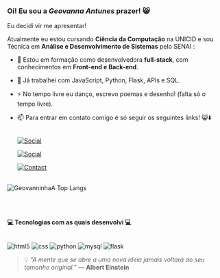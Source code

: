 ### Oi! Eu sou a **_Geovanna Antunes_** prazer! 😸


Eu decidi vir me apresentar!

Atualmente eu estou cursando **Ciência da Computação** na UNICID e sou Técnica em **Análise e Desenvolvimento de Sistemas** pelo SENAI :
<br>
- 🔭 Estou em formação como desenvolvedora **full-stack**, com conhecimentos em **Front-end e Back-end**. 
- 🌱 Já trabalhei com JavaScript, Python, Flask, APIs e SQL.
- ⚡ No tempo livre eu danço, escrevo poemas e desenho! (falta só o tempo livre).

- 📫 Para entrar em contato comigo é só seguir os seguintes links! 😸⬇️
<br><br>

    [![Social](https://img.shields.io/badge/Instagram-E4405F?style=for-the-badge&logo=instagram&logoColor=white)](https://www.instagram.com/geovannaantunescorrea/)

    [![Social](https://img.shields.io/badge/LinkedIn-0077B5?style=for-the-badge&logo=linkedin&logoColor=white)](https://www.linkedin.com/in/geovanna-antunes-corr%C3%AAa-0497b6288/)


    [![Contact](https://img.shields.io/badge/Gmail-D14836?style=for-the-badge&logo=gmail&logoColor=white)](https://mail.google.com/mail/u/0/#inbox?compose=CllgCJqVNzvsLGWcGrCVWkLPdCRWJMzkbhbtBJhSJHsRnMbrbdVmpTTQfqmjjrfRpkGwqjjNlBq)
<br><br>

![GeovanninhaA Top Langs](https://github-readme-stats.vercel.app/api/top-langs/?username=geovanninhaA&hide_progress=true)

<br>
<br>

**💻 Tecnologias com as quais desenvolvi 💻**


<div style="display: inline-block"><br/>
    <img align="center" alt=html5 src="https://img.shields.io/badge/HTML5-E34F26?style=for-the-badge&logo=html5&logoColor=white">
    <img align="center" alt=css src="https://img.shields.io/badge/CSS-239120?&style=for-the-badge&logo=css3&logoColor=white">
    <img align="center" alt=python src="https://img.shields.io/badge/Python-3776AB?style=for-the-badge&logo=python&logoColor=white">
    <img align="center" alt=mysql src="https://img.shields.io/badge/MySQL-00000F?style=for-the-badge&logo=mysql&logoColor=white">
    <img align="center" alt=flask src="https://img.shields.io/badge/Flask-000000?style=for-the-badge&logo=flask&logoColor=white">

> 💡 *“A mente que se abre a uma nova ideia jamais voltará ao seu tamanho original.”* — **Albert Einstein**  

